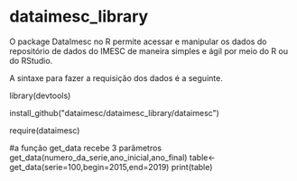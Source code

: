 # dataimesc_library

O package DataImesc no R permite acessar e manipular os dados do repositório de dados do IMESC de maneira simples e ágil por meio do R ou do RStudio.

A sintaxe para fazer a requisição dos dados é a seguinte.


library(devtools)

install_github("dataimesc/dataimesc_library/dataimesc")

require(dataimesc)

#a função get_data recebe 3 parâmetros get_data(numero_da_serie,ano_inicial,ano_final)
table<-get_data(serie=100,begin=2015,end=2019)
print(table)
